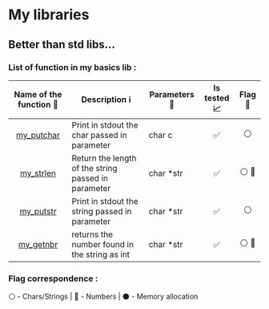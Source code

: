 # My libraries
## Better than std libs...

### List of function in my basics lib :

| Name of the function :link: | Description :information_source: | Parameters :wrench: | Is tested :chart_with_upwards_trend: | Flag :triangular_flag_on_post: |
| :---: | ------ | ------ | :---: | :---: |
| [ my_putchar ]( libs/my/basics/my_putchar.c ) | Print in stdout the char passed in parameter | char c | :white_check_mark: | :white_circle: |
| [ my_strlen ]( libs/my/basics/my_strlen.c ) | Return the length of the string passed in parameter | char *str | :white_check_mark: | :white_circle: :large_blue_circle: |
| [ my_putstr ]( libs/my/basics/my_putstr.c ) | Print in stdout the string passed in parameter | char *str | :white_check_mark: | :white_circle: |
| [ my_getnbr ]( libs/my/basics/my_getnbr.c ) | returns the number found in the string as int | char *str | :white_check_mark: | :white_circle: :large_blue_circle: |

### Flag correspondence :

:white_circle: - Chars/Strings | :large_blue_circle: - Numbers | :black_circle: - Memory allocation

